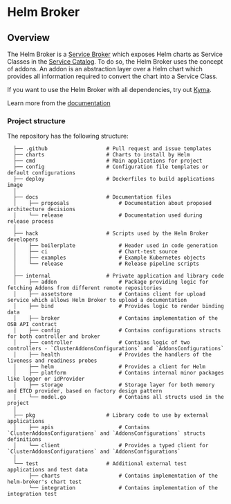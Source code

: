# Helm Broker

## Overview

The Helm Broker is a [Service Broker](https://kyma-project.io/docs/master/components/service-catalog/#service-brokers-overview) which exposes Helm charts as Service Classes in the [Service Catalog](https://kyma-project.io/docs/master/components/service-catalog/#overview-overview). To do so, the Helm Broker uses the concept of addons. An addon is an abstraction layer over a Helm chart which provides all information required to convert the chart into a Service Class.

If you want to use the Helm Broker with all dependencies, try out [Kyma](https://kyma-project.io/).

Learn more from the [documentation](https://github.com/kyma-project/helm-broker/blob/master/docs/README.md)

### Project structure

The repository has the following structure:

```
  ├── .github                   # Pull request and issue templates    
  ├── charts                    # Charts to install by Helm
  ├── cmd                       # Main applications for project                                     
  ├── config                    # Configuration file templates or default configurations
  ├── deploy                    # Dockerfiles to build applications image
  │
  ├── docs                      # Documentation files
  │    ├── proposals                # Documentation about proposed architecture decisions
  │    └── release                  # Documentation used during release process
  │
  ├── hack                      # Scripts used by the Helm Broker developers
  │    ├── boilerplate              # Header used in code generation
  │    ├── ci                       # Chart-test source
  │    ├── examples                 # Example Kubernetes objects  
  │    └── release                  # Release pipeline scripts
  │
  ├── internal                  # Private application and library code
  │    ├── addon                    # Package providing logic for fetching Addons from different remote repositories
  │    ├── assetstore               # Contains client for upload service which allows Helm Broker to upload a documentation
  │    ├── bind                     # Provides logic to render binding data
  │    ├── broker                   # Contains implementation of the OSB API contract
  │    ├── config                   # Contains configurations structs for both controller and broker
  │    ├── controller               # Contains logic of two controllers - `ClusterAddonsConfigurations` and `AddonsConfigurations`
  │    ├── health                   # Provides the handlers of the liveness and readiness probes
  │    ├── helm                     # Provides a client for Helm
  │    ├── platform                 # Contains internal minor packages like logger or idProvider
  │    ├── storage                  # Storage layer for both memory and ETCD provider, based on factory design pattern
  │    └── model.go                 # Contains all structs used in the project
  │
  ├── pkg                       # Library code to use by external applications
  │    ├── apis                     # Contains `ClusterAddonsConfigurations` and `AddonsConfigurations` structs definitions
  │    └── client                   # Provides a typed client for `ClusterAddonsConfigurations` and `AddonsConfigurations`
  │
  └── test                      # Additional external test applications and test data
       ├── charts                   # Contains implementation of the helm-broker's chart test
       └── integration              # Contains implementation of the integration test
```
